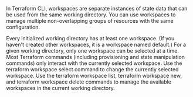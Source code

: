 In Terraform CLI, workspaces are separate instances of state data that can be used from the same working directory. You can use workspaces to manage multiple non-overlapping groups of resources with the same configuration.

Every initialized working directory has at least one workspace. (If you haven't created other workspaces, it is a workspace named default.)
For a given working directory, only one workspace can be selected at a time.
Most Terraform commands (including provisioning and state manipulation commands) only interact with the currently selected workspace.
Use the terraform workspace select command to change the currently selected workspace.
Use the terraform workspace list, terraform workspace new, and terraform workspace delete commands to manage the available workspaces in the current working directory.
